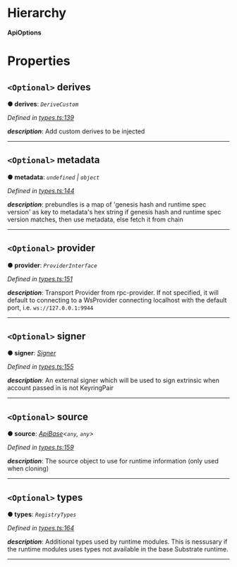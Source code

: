 

# Hierarchy

**ApiOptions**

# Properties

<a id="derives"></a>

## `<Optional>` derives

**● derives**: *`DeriveCustom`*

*Defined in [types.ts:139](https://github.com/polkadot-js/api/blob/55cb55a/packages/api/src/types.ts#L139)*

*__description__*: Add custom derives to be injected

___
<a id="metadata"></a>

## `<Optional>` metadata

**● metadata**: *`undefined` \| `object`*

*Defined in [types.ts:144](https://github.com/polkadot-js/api/blob/55cb55a/packages/api/src/types.ts#L144)*

*__description__*: prebundles is a map of 'genesis hash and runtime spec version' as key to metadata's hex string if genesis hash and runtime spec version matches, then use metadata, else fetch it from chain

___
<a id="provider"></a>

## `<Optional>` provider

**● provider**: *`ProviderInterface`*

*Defined in [types.ts:151](https://github.com/polkadot-js/api/blob/55cb55a/packages/api/src/types.ts#L151)*

*__description__*: Transport Provider from rpc-provider. If not specified, it will default to connecting to a WsProvider connecting localhost with the default port, i.e. `ws://127.0.0.1:9944`

___
<a id="signer"></a>

## `<Optional>` signer

**● signer**: *[Signer](_types_.signer.md)*

*Defined in [types.ts:155](https://github.com/polkadot-js/api/blob/55cb55a/packages/api/src/types.ts#L155)*

*__description__*: An external signer which will be used to sign extrinsic when account passed in is not KeyringPair

___
<a id="source"></a>

## `<Optional>` source

**● source**: *[ApiBase](../classes/_base_.apibase.md)<`any`, `any`>*

*Defined in [types.ts:159](https://github.com/polkadot-js/api/blob/55cb55a/packages/api/src/types.ts#L159)*

*__description__*: The source object to use for runtime information (only used when cloning)

___
<a id="types"></a>

## `<Optional>` types

**● types**: *`RegistryTypes`*

*Defined in [types.ts:164](https://github.com/polkadot-js/api/blob/55cb55a/packages/api/src/types.ts#L164)*

*__description__*: Additional types used by runtime modules. This is nessusary if the runtime modules uses types not available in the base Substrate runtime.

___

